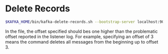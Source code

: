 # Delete Records

```bash
$KAFKA_HOME/bin/kafka-delete-records.sh --bootstrap-server localhost:9092 --offset-json-file /tmp/offsets.json
```

In the file, the offset specified should bes one higher than the problematic offset reported in the listener log. For example, specifying an offset of 3 means the command deletes all messages from the beginning up to offset 3.
